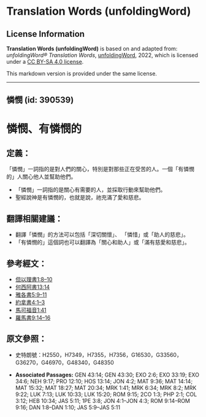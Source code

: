 # Translation Words (unfoldingWord)

## License Information

**Translation Words (unfoldingWord)** is based on and adapted from: _unfoldingWord® Translation Words_, [unfoldingWord](https://unfoldingword.org/utw), 2022, which is licensed under a [CC BY-SA 4.0 license](https://creativecommons.org/licenses/by-sa/4.0/legalcode.en).

This markdown version is provided under the same license.



--------------------------------

## 憐憫 (id: 390539)

憐憫、有憐憫的
=======

定義：
---

「憐憫」一詞指的是對人們的關心，特別是對那些正在受苦的人。一個「有憐憫的」人關心他人並幫助他們。

* 「憐憫」一詞指的是關心有需要的人，並採取行動來幫助他們。
* 聖經說神是有憐憫的，也就是說，祂充滿了愛和慈悲。

翻譯相關建議：
-------

* 翻譯「憐憫」的方法可以包括「深切關懷」、 「憐惜」或「助人的慈悲」。
* 「有憐憫的」這個詞也可以翻譯為「關心和助人」或「滿有慈愛和慈悲」。

參考經文：
-----

* [但以理書1:8–10](https://ref.ly/Dan1:8-Dan1:10)
* [何西阿書13:14](https://ref.ly/Hos13:14)
* [雅各書5:9–11](https://ref.ly/Jas5:9-Jas5:11)
* [約拿書4:1–3](https://ref.ly/Jonah4:1-Jonah4:3)
* [馬可福音1:41](https://ref.ly/Mark1:41)
* [羅馬書9:14–16](https://ref.ly/Rom9:14-Rom9:16)

原文參照：
-----

* 史特朗號：H2550，H7349，H7355，H7356，G16530，G33560，G36270，G46970，G48340，G48350

* **Associated Passages:** GEN 43:14; GEN 43:30; EXO 2:6; EXO 33:19; EXO 34:6; NEH 9:17; PRO 12:10; HOS 13:14; JON 4:2; MAT 9:36; MAT 14:14; MAT 15:32; MAT 18:27; MAT 20:34; MRK 1:41; MRK 6:34; MRK 8:2; MRK 9:22; LUK 7:13; LUK 10:33; LUK 15:20; ROM 9:15; 2CO 1:3; PHP 2:1; COL 3:12; HEB 10:34; JAS 5:11; 1PE 3:8; JON 4:1–JON 4:3; ROM 9:14–ROM 9:16; DAN 1:8–DAN 1:10; JAS 5:9–JAS 5:11

